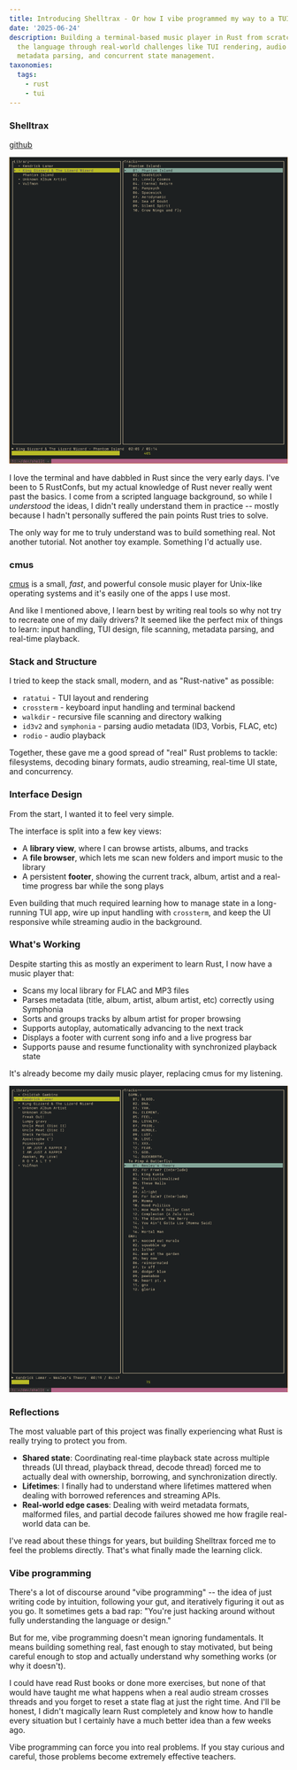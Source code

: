 ```yaml
---
title: Introducing Shelltrax - Or how I vibe programmed my way to a TUI music player
date: '2025-06-24'
description: Building a terminal-based music player in Rust from scratch to learn
  the language through real-world challenges like TUI rendering, audio streaming,
  metadata parsing, and concurrent state management.
taxonomies:
  tags:
    - rust
    - tui
---
```


### Shelltrax

[github](https://github.com/ducks/shelltrax)

![A screenshot showing a libray view of a CLI music player](/images/shelltrax-1.png)

I love the terminal and have dabbled in Rust since the very early days. I've
been to 5 RustConfs, but my actual knowledge of Rust never really went past the
basics. I come from a scripted language background, so while I *understood* the
ideas, I didn't really understand them in practice -- mostly because I hadn't
personally suffered the pain points Rust tries to solve.

The only way for me to truly understand was to build something real. Not
another tutorial. Not another toy example. Something I'd actually use.

### cmus

[cmus](https://cmus.github.io/) is a small, *fast*, and powerful console
music player for Unix-like operating systems and it's easily one of the apps
I use most.

And like I mentioned above, I learn best by writing real tools so
why not try to recreate one of my daily drivers? It seemed like the perfect mix
of things to learn: input handling, TUI design, file scanning, metadata parsing,
and real-time playback.

### Stack and Structure

I tried to keep the stack small, modern, and as "Rust-native" as possible:

- `ratatui` - TUI layout and rendering
- `crossterm` - keyboard input handling and terminal backend
- `walkdir` - recursive file scanning and directory walking
- `id3v2` and `symphonia` - parsing audio metadata (ID3, Vorbis, FLAC, etc)
- `rodio` - audio playback

Together, these gave me a good spread of "real" Rust problems to tackle:
filesystems, decoding binary formats, audio streaming, real-time UI state, and
concurrency.

### Interface Design

From the start, I wanted it to feel very simple.

The interface is split into a few key views:

- A **library view**, where I can browse artists, albums, and tracks
- A **file browser**, which lets me scan new folders and import music to the
  library
- A persistent **footer**, showing the current track, album, artist and a
  real-time progress bar while the song plays

Even building that much required learning how to manage state in a long-running
TUI app, wire up input handling with `crossterm`, and keep the UI responsive
while streaming audio in the background.

### What's Working

Despite starting this as mostly an experiment to learn Rust, I now have a music player that:

- Scans my local library for FLAC and MP3 files
- Parses metadata (title, album, artist, album artist, etc) correctly using Symphonia
- Sorts and groups tracks by album artist for proper browsing
- Supports autoplay, automatically advancing to the next track
- Displays a footer with current song info and a live progress bar
- Supports pause and resume functionality with synchronized playback state

It's already become my daily music player, replacing cmus for my listening.

![A screenshot showing a libray view of a CLI music player](/images/shelltrax-2.png)

### Reflections

The most valuable part of this project was finally experiencing what Rust is
really trying to protect you from.

- **Shared state**: Coordinating real-time playback state across multiple
  threads (UI thread, playback thread, decode thread) forced me to actually
  deal with ownership, borrowing, and synchronization directly.
- **Lifetimes**: I finally had to understand where lifetimes mattered when
  dealing with borrowed references and streaming APIs.
- **Real-world edge cases**: Dealing with weird metadata formats, malformed
  files, and partial decode failures showed me how fragile real-world data can
  be.

I've read about these things for years, but building Shelltrax forced me to
feel the problems directly. That's what finally made the learning click.

### Vibe programming

There's a lot of discourse around "vibe programming" -- the idea of just writing
code by intuition, following your gut, and iteratively figuring it out as you
go. It sometimes gets a bad rap: "You're just hacking around without fully
understanding the language or design."

But for me, vibe programming doesn't mean ignoring fundamentals. It means
building something real, fast enough to stay motivated, but being careful
enough to stop and actually understand why something works (or why it doesn't).

I could have read Rust books or done more exercises, but none of that would
have taught me what happens when a real audio stream crosses threads and you
forget to reset a state flag at just the right time. And I'll be honest, I
didn't magically learn Rust completely and know how to handle every situation
but I certainly have a much better idea than a few weeks ago.

Vibe programming can force you into real problems. If you stay curious and
careful, those problems become extremely effective teachers.
